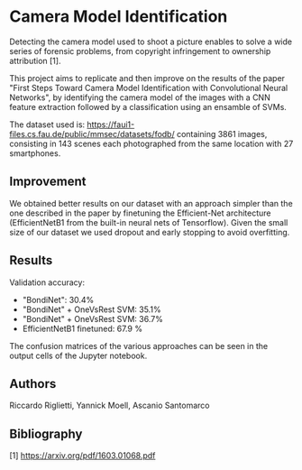 # Camera Model Identification

Detecting the camera model used to shoot a picture enables to solve a wide series of forensic problems, from copyright infringement to ownership attribution [1].

This project aims to replicate and then improve on the results of the paper "First Steps Toward Camera Model Identification
with Convolutional Neural Networks", by identifying the camera model of the images with a CNN feature extraction followed by a classification using an ensamble of SVMs.

The dataset used is: https://faui1-files.cs.fau.de/public/mmsec/datasets/fodb/ containing 3861 images, consisting in 143 scenes each photographed from the same location with 27 smartphones.  

## Improvement

We obtained better results on our dataset with an approach simpler than the one described in the paper by finetuning the Efficient-Net architecture (EfficientNetB1 from the built-in neural nets of Tensorflow). Given the small size of our dataset we used dropout and early stopping to avoid overfitting.

## Results

Validation accuracy:

- "BondiNet": 30.4%
- "BondiNet" + OneVsRest SVM: 35.1%
- "BondiNet" + OneVsRest SVM: 36.7%
- EfficientNetB1 finetuned: 67.9 %

The confusion matrices of the various approaches can be seen in the output cells of the Jupyter notebook.

## Authors

Riccardo Riglietti, Yannick Moell, Ascanio Santomarco

## Bibliography

[1] https://arxiv.org/pdf/1603.01068.pdf
